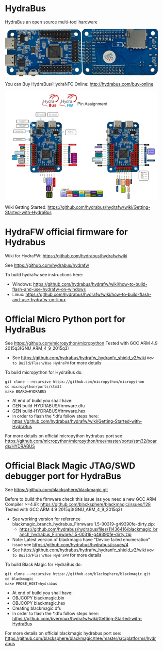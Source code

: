 HydraBus
========

HydraBus an open source multi-tool hardware

![HydraBus v1.0 Rev1.5 board](HydraBus_v1_0_Rev1-5_board.jpg)

You can Buy HydraBus/HydraNFC Online: http://hydrabus.com/buy-online

![HydraBus pins assignment](HydraFW_Default_PinAssignment.jpg)

Wiki Getting Started: https://github.com/hydrabus/hydrafw/wiki/Getting-Started-with-HydraBus

HydraFW official firmware for Hydrabus
========

Wiki for HydraFW: https://github.com/hydrabus/hydrafw/wiki

See https://github.com/hydrabus/hydrafw

To build hydrafw see instructions here: 
* Windows: https://github.com/hydrabus/hydrafw/wiki/how-to-build-flash-and-use-hydrafw-on-windows
* Linux: https://github.com/hydrabus/hydrafw/wiki/how-to-build-flash-and-use-hydrafw-on-linux

Official Micro Python port for HydraBus
========
See https://github.com/micropython/micropython
Tested with GCC ARM 4.9 2015q3(GNU_ARM_4_9_2015q3) 
* See https://github.com/hydrabus/hydrafw_hydranfc_shield_v2/wiki `How to Build/Flash/Use HydraFW` for more details

To build micropython for HydraBus do:

    git clone --recursive https://github.com/micropython/micropython
    cd micropython/ports/stm32
    make BOARD=HYDRABUS

* At end of build you shall have:
 * GEN build-HYDRABUS/firmware.dfu
 * GEN build-HYDRABUS/firmware.hex
* In order to flash the *.dfu follow steps here: https://github.com/hydrabus/hydrafw/wiki/Getting-Started-with-HydraBus

For more details on official micropython hydrabus port see: https://github.com/micropython/micropython/tree/master/ports/stm32/boards/HYDRABUS

Official Black Magic JTAG/SWD debugger port for HydraBus
========
See https://github.com/blacksphere/blackmagic.git

Before to build the firmware check this issue (as you need a new GCC ARM Compiler >=4.9): https://github.com/blacksphere/blackmagic/issues/128
Tested with GCC ARM 4.9 2015q3(GNU_ARM_4_9_2015q3)
* See working version for reference blackmagic_branch_hydrabus_Firmware 1.5-00319-g49390fe-dirty.zip:
  * https://github.com/hydrabus/hydrabus/files/11436416/blackmagic_branch_hydrabus_Firmware.1.5-00319-g49390fe-dirty.zip
* Note: Latest version of blackmagic have "Device failed enumeration" issue see https://github.com/hydrabus/hydrabus/issues/4
* See https://github.com/hydrabus/hydrafw_hydranfc_shield_v2/wiki `How to Build/Flash/Use HydraFW` for more details

To build Black Magic for HydraBus do:

    git clone --recursive https://github.com/blacksphere/blackmagic.git
    cd blackmagic
    make PROBE_HOST=hydrabus

* At end of build you shall have:
 * OBJCOPY blackmagic.bin
 * OBJCOPY blackmagic.hex
 * Creating blackmagic.dfu
* In order to flash the *.dfu follow steps here: https://github.com/bvernoux/hydrafw/wiki/Getting-Started-with-HydraBus

For more details on official blackmagic hydrabus port see:
https://github.com/blacksphere/blackmagic/tree/master/src/platforms/hydrabus
